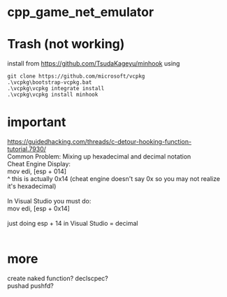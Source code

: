 # cpp_game_net_emulator

# Trash (not working)
install from https://github.com/TsudaKageyu/minhook
using
```
git clone https://github.com/microsoft/vcpkg
.\vcpkg\bootstrap-vcpkg.bat
.\vcpkg\vcpkg integrate install
.\vcpkg\vcpkg install minhook
```

# important
https://guidedhacking.com/threads/c-detour-hooking-function-tutorial.7930/<br>
Common Problem: Mixing up hexadecimal and decimal notation​<br>
Cheat Engine Display:<br>
mov edi, [esp + 014]<br>
^ this is actually 0x14 (cheat engine doesn't say 0x so you may not realize it's hexadecimal)<br>
<br>
In Visual Studio you must do:<br>
mov edi, [esp + 0x14]<br>
<br>
just doing esp + 14 in Visual Studio = decimal<br>
<br>
# more
create naked function? declscpec?<br>
pushad pushfd? <br>
